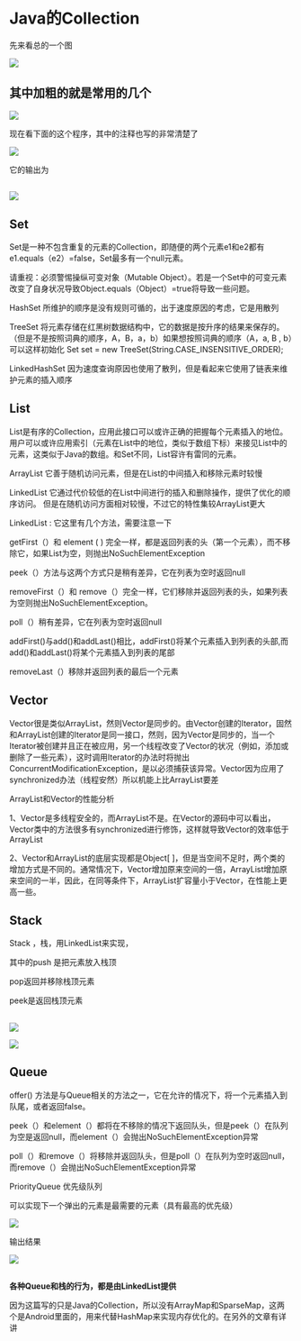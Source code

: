  # Java的Collection


先来看总的一个图

![](https://i.imgur.com/LekW3bW.jpg)

其中加粗的就是常用的几个
-
![](https://i.imgur.com/8WZNnbW.png)

现在看下面的这个程序，其中的注释也写的非常清楚了

![](https://i.imgur.com/3xb6QRR.png)

它的输出为

![](https://i.imgur.com/KR5SJZ5.png)
-
## Set

Set是一种不包含重复的元素的Collection，即随便的两个元素e1和e2都有e1.equals（e2）=false，Set最多有一个null元素。

请重视：必须警惕操纵可变对象（Mutable Object）。若是一个Set中的可变元素改变了自身状况导致Object.equals（Object）=true将导致一些问题。



HashSet 所维护的顺序是没有规则可循的，出于速度原因的考虑，它是用散列

TreeSet 将元素存储在红黑树数据结构中，它的数据是按升序的结果来保存的。（但是不是按照词典的顺序，A，B，a，b）如果想按照词典的顺序（A，a, B , b）可以这样初始化  Set<String> set = new TreeSet<String>(String.CASE_INSENSITIVE_ORDER);

LinkedHashSet 因为速度查询原因也使用了散列，但是看起来它使用了链表来维护元素的插入顺序




## List
List是有序的Collection，应用此接口可以或许正确的把握每个元素插入的地位。用户可以或许应用索引（元素在List中的地位，类似于数组下标）来接见List中的元素，这类似于Java的数组。和Set不同，List容许有雷同的元素。

ArrayList  它善于随机访问元素，但是在List的中间插入和移除元素时较慢

LinkedList  它通过代价较低的在List中间进行的插入和删除操作，提供了优化的顺序访问。
但是在随机访问方面相对较慢，不过它的特性集较ArrayList更大

LinkedList : 它这里有几个方法，需要注意一下

getFirst（）和 element ( ) 完全一样，都是返回列表的头（第一个元素），而不移除它，如果List为空，则抛出NoSuchElementException

peek（）方法与这两个方式只是稍有差异，它在列表为空时返回null



removeFirst（）和 remove（）完全一样，它们移除并返回列表的头，如果列表为空则抛出NoSuchElementException。

poll（）稍有差异，它在列表为空时返回null

addFirst()与add()和addLast()相比，addFirst()将某个元素插入到列表的头部,而add()和addLast()将某个元素插入到列表的尾部

removeLast（）移除并返回列表的最后一个元素




## Vector

Vector很是类似ArrayList，然则Vector是同步的。由Vector创建的Iterator，固然和ArrayList创建的Iterator是同一接口，然则，因为Vector是同步的，当一个Iterator被创建并且正在被应用，另一个线程改变了Vector的状况（例如，添加或删除了一些元素），这时调用Iterator的办法时将抛出ConcurrentModificationException，是以必须捕获该异常。Vector因为应用了synchronized办法（线程安然）所以机能上比ArrayList要差


ArrayList和Vector的性能分析

1、Vector是多线程安全的，而ArrayList不是。在Vector的源码中可以看出，Vector类中的方法很多有synchronized进行修饰，这样就导致Vector的效率低于ArrayList

2、Vector和ArrayList的底层实现都是Object[ ]，但是当空间不足时，两个类的增加方式是不同的。通常情况下，Vector增加原来空间的一倍，ArrayList增加原来空间的一半，因此，在同等条件下，ArrayList扩容量小于Vector，在性能上更高一些。





## Stack
Stack  ，栈，用LinkedList来实现，

其中的push 是把元素放入栈顶

pop返回并移除栈顶元素

peek是返回栈顶元素
##

![](https://i.imgur.com/n4nbKmc.png)

![](https://i.imgur.com/p0VixwO.png)


## Queue


offer() 方法是与Queue相关的方法之一，它在允许的情况下，将一个元素插入到队尾，或者返回false。

peek（）和element（）都将在不移除的情况下返回队头，但是peek（）在队列为空是返回null，而element（）会抛出NoSuchElementException异常

poll（）和remove（）将移除并返回队头，但是poll（）在队列为空时返回null，而remove（）会抛出NoSuchElementException异常


PriorityQueue  优先级队列

可以实现下一个弹出的元素是最需要的元素（具有最高的优先级）

![](https://i.imgur.com/q5knReC.png)

输出结果

![](https://i.imgur.com/NVP6jt9.png)

##

**各种Queue和栈的行为，都是由LinkedList提供**


因为这篇写的只是Java的Collection，所以没有ArrayMap和SparseMap，这两个是Android里面的，用来代替HashMap来实现内存优化的。在另外的文章有详讲
